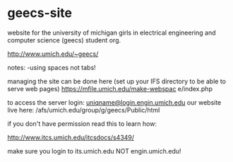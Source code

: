 geecs-site
==========

website for the university of michigan girls in electrical engineering and computer science (geecs) student org.

http://www.umich.edu/~geecs/

notes:
-using spaces not tabs!

managing the site can be done here
(set up your IFS directory to be able to serve web pages)
https://mfile.umich.edu/make-webspac e/index.php

to access the server login: uniqname@login.engin.umich.edu
our website live here: /afs/umich.edu/group/g/geecs/Public/html


if you don't have permission read this to learn how:

http://www.itcs.umich.edu/itcsdocs/s4349/

make sure you login to its.umich.edu NOT engin.umich.edu!
